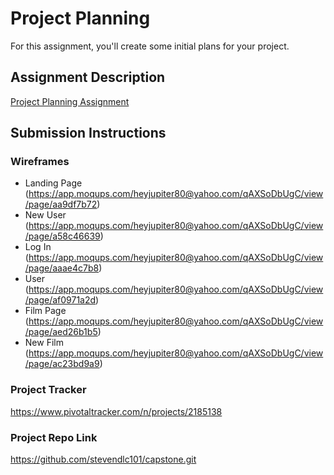 # Project Planning
For this assignment, you'll create some initial plans for your project.

## Assignment Description
[Project Planning Assignment](https://education.launchcode.org/liftoff/assignments/planning/)

## Submission Instructions

### Wireframes

* Landing Page (https://app.moqups.com/heyjupiter80@yahoo.com/qAXSoDbUgC/view/page/aa9df7b72)
* New User (https://app.moqups.com/heyjupiter80@yahoo.com/qAXSoDbUgC/view/page/a58c46639)
* Log In (https://app.moqups.com/heyjupiter80@yahoo.com/qAXSoDbUgC/view/page/aaae4c7b8)
* User (https://app.moqups.com/heyjupiter80@yahoo.com/qAXSoDbUgC/view/page/af0971a2d)
* Film Page (https://app.moqups.com/heyjupiter80@yahoo.com/qAXSoDbUgC/view/page/aed26b1b5)
* New Film (https://app.moqups.com/heyjupiter80@yahoo.com/qAXSoDbUgC/view/page/ac23bd9a9)

### Project Tracker

https://www.pivotaltracker.com/n/projects/2185138

### Project Repo Link

https://github.com/stevendlc101/capstone.git
